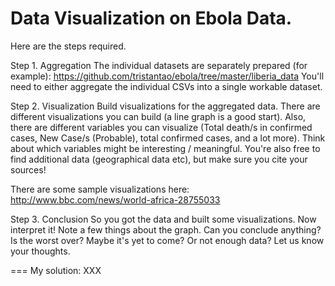 Data Visualization on Ebola Data.
===

Here are the steps required.
 
Step 1. Aggregation
The individual datasets are separately prepared (for example): https://github.com/tristantao/ebola/tree/master/liberia_data
You'll need to either aggregate the individual CSVs into a single workable dataset.
 
Step 2. Visualization
Build visualizations for the aggregated data. There are different visualizations you can build (a line graph is a good start). Also, there are different variables you can visualize (Total death/s in confirmed cases, New Case/s (Probable), total confirmed cases, and a lot more). Think about which variables might be interesting / meaningful. You're also free to find additional data (geographical data etc), but make sure you cite your sources!
 
There are some sample visualizations here: http://www.bbc.com/news/world-africa-28755033
 
Step 3. Conclusion
So you got the data and built some visualizations. Now interpret it! Note a few things about the graph. Can you conclude anything? Is the worst over? Maybe it's yet to come? Or not enough data? Let us know your thoughts.

===
My solution: XXX